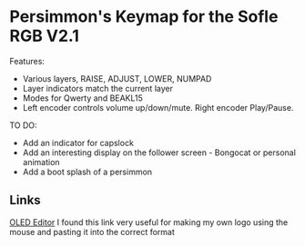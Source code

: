 # Persimmon's Keymap for the Sofle RGB V2.1

Features:

- Various layers, RAISE, ADJUST, LOWER, NUMPAD
- Layer indicators match the current layer
- Modes for Qwerty and BEAKL15
- Left encoder controls volume up/down/mute. Right encoder Play/Pause.

TO DO:
- Add an indicator for capslock
- Add an interesting display on the follower screen - Bongocat or personal animation
- Add a boot splash of a persimmon

## Links

[OLED Editor](https://joric.github.io/qle/)
I found this link very useful for making my own logo using the mouse and pasting it into the correct format
